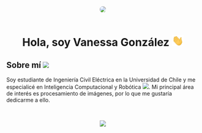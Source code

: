 <div align="center">
    <img src='https://i.pinimg.com/originals/74/34/57/743457785e7543fd62c51e59dcf853d9.gif' style="border-radius: 7px">
</div>
<br>

<h1 align="center">Hola, soy Vanessa González <img src="https://raw.githubusercontent.com/ABSphreak/ABSphreak/master/gifs/Hi.gif" width="30px"></h1>


## Sobre mí <img src="https://images.emojiterra.com/google/noto-emoji/unicode-15.1/color/svg/1f469-1f4bb.svg" width="20px">


Soy estudiante de Ingeniería Civil Eléctrica en la Universidad de Chile y me especialicé en Inteligencia Computacional y Robótica <img src="https://emojiisland.com/cdn/shop/products/Robot_Emoji_Icon_abe1111a-1293-4668-bdf9-9ceb05cff58e_large.png?v=1571606090" width="15px">. Mi principal área de interés es procesamiento de imágenes, por lo que me gustaría dedicarme a ello.

</div>
<br>

<p align="center">
    <a href="https://www.linkedin.com/in/vanessagonzalezarriagada/">
        <img src="https://img.shields.io/badge/LinkedIn-0077B5?style=for-the-badge&logo=linkedin&logoColor=white"/>
    </a>
</p>